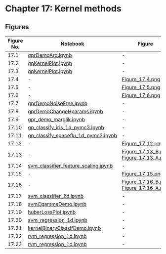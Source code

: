 
# Chapter 17: Kernel methods

## Figures

|Figure No. | Notebook | Figure |
|--|--|--|
| 17.1 | [gprDemoArd.ipynb](gprDemoArd.ipynb) | - |
| 17.2 | [gpKernelPlot.ipynb](gpKernelPlot.ipynb) | - |
| 17.3 | [gpKernelPlot.ipynb](gpKernelPlot.ipynb) | - |
| 17.4 | - | [Figure_17.4.png](https://github.com/probml/pml-book/blob/main/book1-figures/Figure_17.4.png)<br/> |
| 17.5 | - | [Figure_17.5.png](https://github.com/probml/pml-book/blob/main/book1-figures/Figure_17.5.png)<br/> |
| 17.6 | - | [Figure_17.6.png](https://github.com/probml/pml-book/blob/main/book1-figures/Figure_17.6.png)<br/> |
| 17.7 | [gprDemoNoiseFree.ipynb](gprDemoNoiseFree.ipynb) | - |
| 17.8 | [gprDemoChangeHparams.ipynb](gprDemoChangeHparams.ipynb) | - |
| 17.9 | [gpr_demo_marglik.ipynb](gpr_demo_marglik.ipynb) | - |
| 17.10 | [gp_classify_iris_1d_pymc3.ipynb](gp_classify_iris_1d_pymc3.ipynb) | - |
| 17.11 | [gp_classify_spaceflu_1d_pymc3.ipynb](gp_classify_spaceflu_1d_pymc3.ipynb) | - |
| 17.12 | - | [Figure_17.12.png](https://github.com/probml/pml-book/blob/main/book1-figures/Figure_17.12.png)<br/> |
| 17.13 | - | [Figure_17.13_B.png](https://github.com/probml/pml-book/blob/main/book1-figures/Figure_17.13_B.png)<br/>[Figure_17.13_A.png](https://github.com/probml/pml-book/blob/main/book1-figures/Figure_17.13_A.png)<br/> |
| 17.14 | [svm_classifier_feature_scaling.ipynb](svm_classifier_feature_scaling.ipynb) | - |
| 17.15 | - | [Figure_17.15.png](https://github.com/probml/pml-book/blob/main/book1-figures/Figure_17.15.png)<br/> |
| 17.16 | - | [Figure_17.16_B.png](https://github.com/probml/pml-book/blob/main/book1-figures/Figure_17.16_B.png)<br/>[Figure_17.16_A.png](https://github.com/probml/pml-book/blob/main/book1-figures/Figure_17.16_A.png)<br/> |
| 17.17 | [svm_classifier_2d.ipynb](svm_classifier_2d.ipynb) | - |
| 17.18 | [svmCgammaDemo.ipynb](svmCgammaDemo.ipynb) | - |
| 17.19 | [huberLossPlot.ipynb](huberLossPlot.ipynb) | - |
| 17.20 | [svm_regression_1d.ipynb](svm_regression_1d.ipynb) | - |
| 17.21 | [kernelBinaryClassifDemo.ipynb](kernelBinaryClassifDemo.ipynb) | - |
| 17.22 | [rvm_regression_1d.ipynb](rvm_regression_1d.ipynb) | - |
| 17.23 | [rvm_regression_1d.ipynb](rvm_regression_1d.ipynb) | - |
